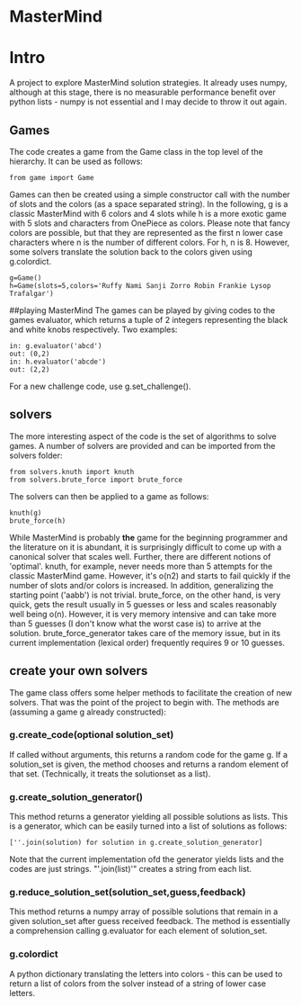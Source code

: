 # MasterMind

# Intro
A project to explore MasterMind solution strategies. It already uses numpy, although at this stage, there is no measurable performance benefit over python lists - numpy is not essential and I may decide to throw it out again.

## Games
The code creates a game from the Game class in the top level of the hierarchy. It can be used as follows:

```
from game import Game
```

Games can then be created using a simple constructor call with the number of slots and the colors (as a space separated string). In the following, g is a classic MasterMind with 6 colors and 4 slots while h is a more exotic game with 5 slots and characters from OnePiece as colors. Please note that fancy colors are possible, but that they are represented as the first n lower case characters where n is the number of different colors. For h, n is 8. However, some solvers translate the solution back to the colors given using g.colordict.

```
g=Game()
h=Game(slots=5,colors='Ruffy Nami Sanji Zorro Robin Frankie Lysop Trafalgar')
```

##playing MasterMind
The games can be played by giving codes to the games evaluator, which returns a tuple of 2 integers representing the black and white knobs respectively. Two examples:

```
in: g.evaluator('abcd')
out: (0,2)
in: h.evaluator('abcde')
out: (2,2)
```

For a new challenge code, use g.set_challenge().

## solvers
The more interesting aspect of the code is the set of algorithms to solve games. A number of solvers are provided and can be imported from the solvers folder:

```
from solvers.knuth import knuth
from solvers.brute_force import brute_force
```

The solvers can then be applied to a game as follows:


```
knuth(g)
brute_force(h)
```

While MasterMind is probably **the** game for the beginning programmer and the literature on it is abundant, it is surprisingly difficult to come up with a canonical solver that scales well. Further, there are different notions of 'optimal'. knuth, for example, never needs more than 5 attempts for the classic MasterMind game. However, it's o(n2) and starts to fail quickly if the number of slots and/or colors is increased. In addition, generalizing the starting point ('aabb') is not trivial. brute_force, on the other hand, is very quick, gets the result usually in 5 guesses or less and scales reasonably well being o(n). However, it is very memory intensive and can take more than 5 guesses (I don't know what the worst case is) to arrive at the solution. brute_force_generator takes care of the memory issue, but in its current implementation (lexical order) frequently requires 9 or 10 guesses.

## create your own solvers
The game class offers some helper methods to facilitate the creation of new solvers. That was the point of the project to begin with. The methods are (assuming a game g already constructed):

### g.create_code(optional solution_set)
If called without arguments, this returns a random code for the game g. If a solution_set is given, the method chooses and returns a random element of that set. (Technically, it treats the solutionset as a list).

### g.create_solution_generator()
This method returns a generator yielding all possible solutions as lists. This is a generator, which can be easily turned into a list of solutions as follows:

```
[''.join(solution) for solution in g.create_solution_generator]
```

Note that the current implementation ofd the generator yields lists and the codes are just strings. "'.join(list)'" creates a string from each list.

### g.reduce_solution_set(solution_set,guess,feedback)
This method returns a numpy array  of possible solutions that remain in a given solution_set after guess received feedback. The method is essentially a comprehension calling g.evaluator for each element of solution_set.

### g.colordict
A python dictionary translating the letters into colors - this can be used to return a list of colors from the solver instead of a string of lower case letters.
